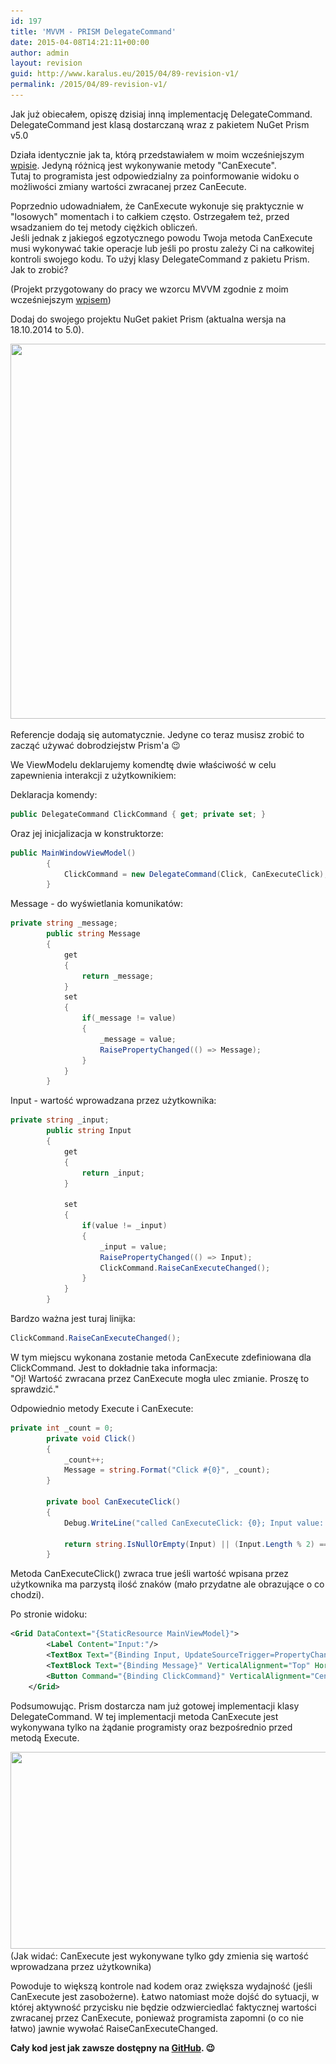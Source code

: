 ```yaml
---
id: 197
title: 'MVVM - PRISM DelegateCommand'
date: 2015-04-08T14:21:11+00:00
author: admin
layout: revision
guid: http://www.karalus.eu/2015/04/89-revision-v1/
permalink: /2015/04/89-revision-v1/
---
```

Jak już obiecałem, opiszę dzisiaj inną implementację DelegateCommand.  
DelegateCommand jest klasą dostarczaną wraz z pakietem NuGet Prism v5.0

<!--more-->

Działa identycznie jak ta, którą przedstawiałem w moim wcześniejszym <a href="/2014/10/c-wpf-mvvm-delegatecommand/" target="_blank">wpisie</a>. Jedyną różnicą jest wykonywanie metody "CanExecute".  
Tutaj to programista jest odpowiedzialny za poinformowanie widoku o możliwości zmiany wartości zwracanej przez CanEecute.

Poprzednio udowadniałem, że CanExecute wykonuje się praktycznie w "losowych" momentach i to całkiem często. Ostrzegałem też, przed wsadzaniem do tej metody ciężkich obliczeń.  
Jeśli jednak z jakiegoś egzotycznego powodu Twoja metoda CanExecute musi wykonywać takie operacje lub jeśli po prostu zależy Ci na całkowitej kontroli swojego kodu. To użyj klasy DelegateCommand z pakietu Prism. Jak to zrobić?

(Projekt przygotowany do pracy we wzorcu MVVM zgodnie z moim wcześniejszym <a href="/2014/08/c-wpf-mvvm-nowy-projekt-project-template/" target="_blank">wpisem</a>)

Dodaj do swojego projektu NuGet pakiet Prism (aktualna wersja na 18.10.2014 to 5.0).

[<img class="alignnone wp-image-90 size-full" src="/wp-content/uploads/2014/10/2014-10-15-20_50_09-PrismDelegateCommand-Manage-NuGet-Packages.png?resize=900%2C600" alt="" width="900" height="600" srcset="/wp-content/uploads/2014/10/2014-10-15-20_50_09-PrismDelegateCommand-Manage-NuGet-Packages.png?w=900 900w, /wp-content/uploads/2014/10/2014-10-15-20_50_09-PrismDelegateCommand-Manage-NuGet-Packages.png?resize=300%2C200 300w" sizes="(max-width: 900px) 100vw, 900px" data-recalc-dims="1" />](/wp-content/uploads/2014/10/2014-10-15-20_50_09-PrismDelegateCommand-Manage-NuGet-Packages.png)

 

Referencje dodają się automatycznie. Jedyne co teraz musisz zrobić to zacząć używać dobrodziejstw Prism'a 😉

We ViewModelu deklarujemy komendtę dwie właściwość w celu zapewnienia interakcji z użytkownikiem:

Deklaracja komendy:

```csharp
public DelegateCommand ClickCommand { get; private set; }
```

Oraz jej inicjalizacja w konstruktorze:

```csharp
public MainWindowViewModel()
        {
            ClickCommand = new DelegateCommand(Click, CanExecuteClick);
        }
```

Message - do wyświetlania komunikatów:

```csharp
private string _message;
        public string Message
        {
            get
            {
                return _message;
            }
            set
            {
                if(_message != value)
                {
                    _message = value;
                    RaisePropertyChanged(() => Message);
                }
            }
        }
```

Input - wartość wprowadzana przez użytkownika:

```csharp
private string _input;
        public string Input
        {
            get
            {
                return _input;
            }

            set
            {
                if(value != _input)
                {
                    _input = value;
                    RaisePropertyChanged(() => Input);
                    ClickCommand.RaiseCanExecuteChanged();
                }
            }
        }
```

Bardzo ważna jest turaj linijka:

```csharp
ClickCommand.RaiseCanExecuteChanged();
```

W tym miejscu wykonana zostanie metoda CanExecute zdefiniowana dla ClickCommand. Jest to dokładnie taka informacja:  
"Oj! Wartość zwracana przez CanExecute mogła ulec zmianie. Proszę to sprawdzić."

Odpowiednio metody Execute i CanExecute:

```csharp
private int _count = 0;
        private void Click()
        {
            _count++;
            Message = string.Format("Click #{0}", _count);
        }

        private bool CanExecuteClick()
        {
            Debug.WriteLine("called CanExecuteClick: {0}; Input value: {1}", DateTime.Now, Input);

            return string.IsNullOrEmpty(Input) || (Input.Length % 2) == 0;
        }
```

Metoda CanExecuteClick() zwraca true jeśli wartość wpisana przez użytkownika ma parzystą ilość znaków (mało przydatne ale obrazujące o co chodzi).

Po stronie widoku:

```xml
<Grid DataContext="{StaticResource MainViewModel}">
        <Label Content="Input:"/>
        <TextBox Text="{Binding Input, UpdateSourceTrigger=PropertyChanged}" Margin="40,5,0,0" Width="120" VerticalAlignment="Top" HorizontalAlignment="Left"/>
        <TextBlock Text="{Binding Message}" VerticalAlignment="Top" HorizontalAlignment="Center"/>
        <Button Command="{Binding ClickCommand}" VerticalAlignment="Center" HorizontalAlignment="Center" Content="Click!"/>
    </Grid>
```

Podsumowując. Prism dostarcza nam już gotowej implementacji klasy DelegateCommand. W tej implementacji metoda CanExecute jest wykonywana tylko na żądanie programisty oraz bezpośrednio przed metodą Execute.

[<img class="alignnone wp-image-92 size-full" src="/wp-content/uploads/2014/10/2014-10-16-19_09_28-PrismDelegateCommand-Running-Microsoft-Visual-Studio.png?resize=701%2C315" alt="" width="701" height="315" srcset="/wp-content/uploads/2014/10/2014-10-16-19_09_28-PrismDelegateCommand-Running-Microsoft-Visual-Studio.png?w=701 701w, /wp-content/uploads/2014/10/2014-10-16-19_09_28-PrismDelegateCommand-Running-Microsoft-Visual-Studio.png?resize=300%2C134 300w" sizes="(max-width: 701px) 100vw, 701px" data-recalc-dims="1" />](/wp-content/uploads/2014/10/2014-10-16-19_09_28-PrismDelegateCommand-Running-Microsoft-Visual-Studio.png)(Jak widać: CanExecute jest wykonywane tylko gdy zmienia się wartość wprowadzana przez użytkownika)

Powoduje to większą kontrole nad kodem oraz zwiększa wydajność (jeśli CanExecute jest zasobożerne). Łatwo natomiast może dojść do sytuacji, w której aktywność przycisku nie będzie odzwierciedlać faktycznej wartości zwracanej przez CanExecute, ponieważ programista zapomni (o co nie łatwo) jawnie wywołać RaiseCanExecuteChanged.

 

**Cały kod jest jak zawsze dostępny na <a href="https://github.com/AdrianRamzes/PrismDelegateCommand" target="_blank">GitHub</a>. 😉**

 

 